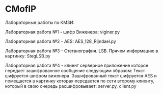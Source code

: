 CMofIP
======
Лабораторные работы по КМЗИ:

Лабораторная работа №1 - шифр Виженера: viginer.py

Лабораторная работа №2 - AES: AES_128_Rijndael.py

Лабораторная работа №3 - Стеганография. LSB. Прячем информацию в картинку: StegLSB.py

Лабораторная работа №4 - клиент серверное приложение которое передает зашифрованное сообщение следующим образом: Текст шифруется шифром виженера. Зашифрованный текст шифруется AES и помещается в картинку которая передается по сети второму клиенту, который в свою очередь расшифровывает: server.py, client.py

